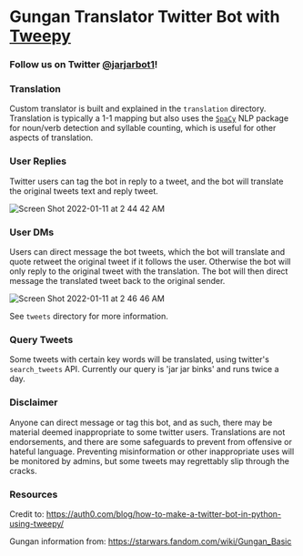# Gungan Translator Twitter Bot with [Tweepy](https://docs.tweepy.org/en/stable/api.html)

### Follow us on Twitter [@jarjarbot1](https://twitter.com/jarjarbot1)!

### Translation
Custom translator is built and explained in the `translation` directory. Translation is typically a 1-1 mapping but also uses the [`SpaCy`](https://spacy.io/usage/linguistic-features) NLP package for noun/verb detection and syllable counting, which is useful for other aspects of translation.

### User Replies
Twitter users can tag the bot in reply to a tweet, and the bot will translate the original tweets text and reply tweet.

![Screen Shot 2022-01-11 at 2 44 42 AM](https://user-images.githubusercontent.com/57927187/148928594-be2e72ef-1f1b-4d4e-a9ee-ac327f792462.png)

### User DMs
Users can direct message the bot tweets, which the bot will translate and quote retweet the original tweet if it follows the user. Otherwise the bot will only reply to the original tweet with the translation. The bot will then direct message the translated tweet back to the original sender.

![Screen Shot 2022-01-11 at 2 46 46 AM](https://user-images.githubusercontent.com/57927187/148928831-aae5a367-570c-44a5-a3d1-10b9257390fb.png)

See `tweets` directory for more information.

### Query Tweets
Some tweets with certain key words will be translated, using twitter's `search_tweets` API. Currently our query is 'jar jar binks' and runs twice a day.

### Disclaimer
Anyone can direct message or tag this bot, and as such, there may be material deemed inappropriate to some twitter users. Translations are not endorsements, and there are some safeguards to prevent from offensive or hateful language. Preventing misinformation or other inappropriate uses will be monitored by admins, but some tweets may regrettably slip through the cracks.

### Resources
Credit to: https://auth0.com/blog/how-to-make-a-twitter-bot-in-python-using-tweepy/

Gungan information from: https://starwars.fandom.com/wiki/Gungan_Basic
